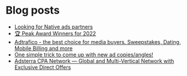 # Blog posts
<!-- BLOG-POST-LIST:START -->
- [Looking for Native ads partners](https://afflift.com/f/threads/looking-for-native-ads-partners.9951/)
- [🏆 Peak Award Winners for 2022](https://afflift.com/f/threads/%F0%9F%8F%86-peak-award-winners-for-2022.10102/)
- [Adtrafico - the best choice for media buyers. Sweepstakes, Dating, Mobile Billing and more](https://afflift.com/f/threads/adtrafico-the-best-choice-for-media-buyers-sweepstakes-dating-mobile-billing-and-more.4312/)
- [One simple trick to come up with new ad copies/angles!](https://afflift.com/f/threads/one-simple-trick-to-come-up-with-new-ad-copies-angles.7134/)
- [Adsterra CPA Network — Global and Multi-Vertical Network with Exclusive Direct Offers](https://afflift.com/f/threads/adsterra-cpa-network-%E2%80%94-global-and-multi-vertical-network-with-exclusive-direct-offers.10001/)
<!-- BLOG-POST-LIST:END -->
